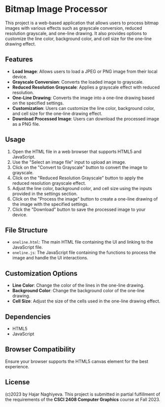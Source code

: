 # Bitmap Image Processor

This project is a web-based application that allows users to process bitmap images with various effects such as grayscale conversion, reduced resolution grayscale, and one-line drawing. It also provides options to customize the line color, background color, and cell size for the one-line drawing effect.

## Features

- **Load Image**: Allows users to load a JPEG or PNG image from their local device.
- **Grayscale Conversion**: Converts the loaded image to grayscale.
- **Reduced Resolution Grayscale**: Applies a grayscale effect with reduced resolution.
- **One-Line Drawing**: Converts the image into a one-line drawing based on the specified settings.
- **Customization**: Users can customize the line color, background color, and cell size for the one-line drawing effect.
- **Download Processed Image**: Users can download the processed image as a PNG file.

## Usage

1. Open the HTML file in a web browser that supports HTML5 and JavaScript.
2. Use the "Select an image file" input to upload an image.
3. Click on the "Convert to Grayscale" button to convert the image to grayscale.
4. Click on the "Reduced Resolution Grayscale" button to apply the reduced resolution grayscale effect.
5. Adjust the line color, background color, and cell size using the inputs provided in the settings section.
6. Click on the "Process the image" button to create a one-line drawing of the image with the specified settings.
7. Click the "Download" button to save the processed image to your device.

## File Structure

- `oneline.html`: The main HTML file containing the UI and linking to the JavaScript file.
- `oneline.js`: The JavaScript file containing the functions to process the image and handle the UI interactions.

## Customization Options

- **Line Color**: Change the color of the lines in the one-line drawing.
- **Background Color**: Change the background color of the one-line drawing.
- **Cell Size**: Adjust the size of the cells used in the one-line drawing effect.

## Dependencies

- HTML5
- JavaScript

## Browser Compatibility

Ensure your browser supports the HTML5 canvas element for the best experience.

## License

(c)2023 by Hajar Naghiyeva. This project is submitted in partial fulfillment of the requirements of the **CSCI 2408 Computer Graphics** course at Fall 2023.
